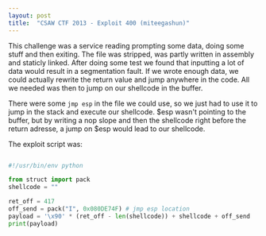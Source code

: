 ```yaml
---
layout: post
title:  "CSAW CTF 2013 - Exploit 400 (miteegashun)"
---
```


This challenge was a service reading prompting some data, doing some stuff and then exiting. The file was stripped, was partly written in assembly and staticly linked. After doing some test we found that inputting a lot of data would result in a segmentation fault. If we wrote enough data, we could actually rewrite the return value and jump anywhere in the code. All we needed was then to jump on our shellcode in the buffer.

There were some `jmp esp` in the file we could use, so we just had to use it to jump in the stack and execute our shellcode. $esp wasn't pointing to the buffer, but by writing a nop slope and then the shellcode right before the return adresse, a jump on $esp would lead to our shellcode.

The exploit script was:

```python

#!/usr/bin/env python

from struct import pack
shellcode = ""

ret_off = 417
off_send = pack("I", 0x080DE74F) # jmp esp location
payload = '\x90' * (ret_off - len(shellcode)) + shellcode + off_send
print(payload)


```
